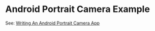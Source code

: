 # Android Portrait Camera Example 

See: [Writing An Android Portrait Camera App](http://www.shakedos.com/2015/Aug/26/writing-an-android-portrait-camera-app.html)

